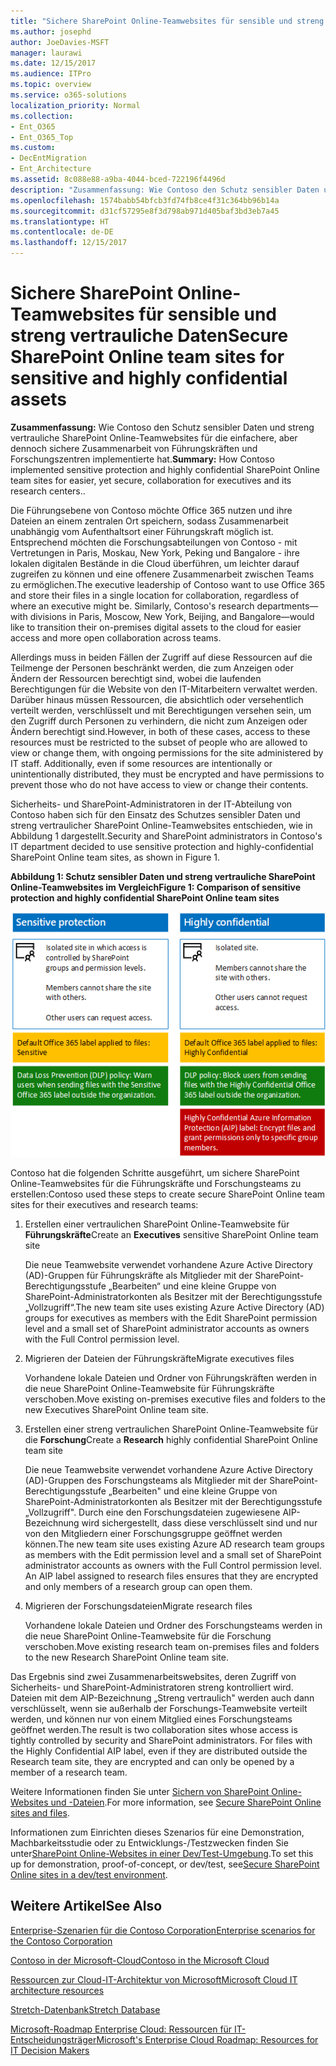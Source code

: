 ```yaml
---
title: "Sichere SharePoint Online-Teamwebsites für sensible und streng vertrauliche Daten"
ms.author: josephd
author: JoeDavies-MSFT
manager: laurawi
ms.date: 12/15/2017
ms.audience: ITPro
ms.topic: overview
ms.service: o365-solutions
localization_priority: Normal
ms.collection:
- Ent_O365
- Ent_O365_Top
ms.custom:
- DecEntMigration
- Ent_Architecture
ms.assetid: 8c088e88-a9ba-4044-bced-722196f4496d
description: "Zusammenfassung: Wie Contoso den Schutz sensibler Daten und streng vertrauliche SharePoint Online-Teamwebsites für die einfachere, aber dennoch sichere Zusammenarbeit von Führungskräften und Forschungszentren implementierte hat."
ms.openlocfilehash: 1574babb54bfcb3fd74fb8ce4f31c364bb96b14a
ms.sourcegitcommit: d31cf57295e8f3d798ab971d405baf3bd3eb7a45
ms.translationtype: HT
ms.contentlocale: de-DE
ms.lasthandoff: 12/15/2017
---
```

# <a name="secure-sharepoint-online-team-sites-for-sensitive-and-highly-confidential-assets"></a><span data-ttu-id="2d05f-103">Sichere SharePoint Online-Teamwebsites für sensible und streng vertrauliche Daten</span><span class="sxs-lookup"><span data-stu-id="2d05f-103">Secure SharePoint Online team sites for sensitive and highly confidential assets</span></span>

 <span data-ttu-id="2d05f-104">**Zusammenfassung:** Wie Contoso den Schutz sensibler Daten und streng vertrauliche SharePoint Online-Teamwebsites für die einfachere, aber dennoch sichere Zusammenarbeit von Führungskräften und Forschungszentren implementierte hat.</span><span class="sxs-lookup"><span data-stu-id="2d05f-104">**Summary:** How Contoso implemented sensitive protection and highly confidential SharePoint Online team sites for easier, yet secure, collaboration for executives and its research centers..</span></span>
  
<span data-ttu-id="2d05f-p101">Die Führungsebene von Contoso möchte Office 365 nutzen und ihre Dateien an einem zentralen Ort speichern, sodass Zusammenarbeit unabhängig vom Aufenthaltsort einer Führungskraft möglich ist. Entsprechend möchten die Forschungsabteilungen von Contoso - mit Vertretungen in Paris, Moskau, New York, Peking und Bangalore - ihre lokalen digitalen Bestände in die Cloud überführen, um leichter darauf zugreifen zu können und eine offenere Zusammenarbeit zwischen Teams zu ermöglichen.</span><span class="sxs-lookup"><span data-stu-id="2d05f-p101">The executive leadership of Contoso want to use Office 365 and store their files in a single location for collaboration, regardless of where an executive might be. Similarly, Contoso's research departments—with divisions in Paris, Moscow, New York, Beijing, and Bangalore—would like to transition their on-premises digital assets to the cloud for easier access and more open collaboration across teams.</span></span>
  
<span data-ttu-id="2d05f-p102">Allerdings muss in beiden Fällen der Zugriff auf diese Ressourcen auf die Teilmenge der Personen beschränkt werden, die zum Anzeigen oder Ändern der Ressourcen berechtigt sind, wobei die laufenden Berechtigungen für die Website von den IT-Mitarbeitern verwaltet werden. Darüber hinaus müssen Ressourcen, die absichtlich oder versehentlich verteilt werden, verschlüsselt und mit Berechtigungen versehen sein, um den Zugriff durch Personen zu verhindern, die nicht zum Anzeigen oder Ändern berechtigt sind.</span><span class="sxs-lookup"><span data-stu-id="2d05f-p102">However, in both of these cases, access to these resources must be restricted to the subset of people who are allowed to view or change them, with ongoing permissions for the site administered by IT staff. Additionally, even if some resources are intentionally or unintentionally distributed, they must be encrypted and have permissions to prevent those who do not have access to view or change their contents.</span></span>
  
<span data-ttu-id="2d05f-109">Sicherheits- und SharePoint-Administratoren in der IT-Abteilung von Contoso haben sich für den Einsatz des Schutzes sensibler Daten und streng vertraulicher SharePoint Online-Teamwebsites entschieden, wie in Abbildung 1 dargestellt.</span><span class="sxs-lookup"><span data-stu-id="2d05f-109">Security and SharePoint administrators in Contoso's IT department decided to use sensitive protection and highly-confidential SharePoint Online team sites, as shown in Figure 1.</span></span>
  
<span data-ttu-id="2d05f-110">**Abbildung 1: Schutz sensibler Daten und streng vertrauliche SharePoint Online-Teamwebsites im Vergleich**</span><span class="sxs-lookup"><span data-stu-id="2d05f-110">**Figure 1: Comparison of sensitive protection and highly confidential SharePoint Online team sites**</span></span>

![Schutz sensibler Daten und streng vertrauliche SharePoint Online-Teamwebsites](images/Contoso_Poster/SP_Solution.png)
  
<span data-ttu-id="2d05f-112">Contoso hat die folgenden Schritte ausgeführt, um sichere SharePoint Online-Teamwebsites für die Führungskräfte und Forschungsteams zu erstellen:</span><span class="sxs-lookup"><span data-stu-id="2d05f-112">Contoso used these steps to create secure SharePoint Online team sites for their executives and research teams:</span></span>
  
1. <span data-ttu-id="2d05f-113">Erstellen einer vertraulichen SharePoint Online-Teamwebsite für **Führungskräfte**</span><span class="sxs-lookup"><span data-stu-id="2d05f-113">Create an **Executives** sensitive SharePoint Online team site</span></span>
    
    <span data-ttu-id="2d05f-114">Die neue Teamwebsite verwendet vorhandene Azure Active Directory (AD)-Gruppen für Führungskräfte als Mitglieder mit der SharePoint-Berechtigungsstufe „Bearbeiten“ und eine kleine Gruppe von SharePoint-Administratorkonten als Besitzer mit der Berechtigungsstufe „Vollzugriff“.</span><span class="sxs-lookup"><span data-stu-id="2d05f-114">The new team site uses existing Azure Active Directory (AD) groups for executives as members with the Edit SharePoint permission level and a small set of SharePoint administrator accounts as owners with the Full Control permission level.</span></span>
    
2. <span data-ttu-id="2d05f-115">Migrieren der Dateien der Führungskräfte</span><span class="sxs-lookup"><span data-stu-id="2d05f-115">Migrate executives files</span></span>
    
    <span data-ttu-id="2d05f-116">Vorhandene lokale Dateien und Ordner von Führungskräften werden in die neue SharePoint Online-Teamwebsite für Führungskräfte verschoben.</span><span class="sxs-lookup"><span data-stu-id="2d05f-116">Move existing on-premises executive files and folders to the new Executives SharePoint Online team site.</span></span>
    
3. <span data-ttu-id="2d05f-117">Erstellen einer streng vertraulichen SharePoint Online-Teamwebsite für die **Forschung**</span><span class="sxs-lookup"><span data-stu-id="2d05f-117">Create a **Research** highly confidential SharePoint Online team site</span></span>
    
    <span data-ttu-id="2d05f-p103">Die neue Teamwebsite verwendet vorhandene Azure Active Directory (AD)-Gruppen des Forschungsteams als Mitglieder mit der SharePoint-Berechtigungsstufe „Bearbeiten" und eine kleine Gruppe von SharePoint-Administratorkonten als Besitzer mit der Berechtigungsstufe „Vollzugriff". Durch eine den Forschungsdateien zugewiesene AIP-Bezeichnung wird sichergestellt, dass diese verschlüsselt sind und nur von den Mitgliedern einer Forschungsgruppe geöffnet werden können.</span><span class="sxs-lookup"><span data-stu-id="2d05f-p103">The new team site uses existing Azure AD research team groups as members with the Edit permission level and a small set of SharePoint administrator accounts as owners with the Full Control permission level. An AIP label assigned to research files ensures that they are encrypted and only members of a research group can open them.</span></span>
    
4. <span data-ttu-id="2d05f-120">Migrieren der Forschungsdateien</span><span class="sxs-lookup"><span data-stu-id="2d05f-120">Migrate research files</span></span>
    
    <span data-ttu-id="2d05f-121">Vorhandene lokale Dateien und Ordner des Forschungsteams werden in die neue SharePoint Online-Teamwebsite für die Forschung verschoben.</span><span class="sxs-lookup"><span data-stu-id="2d05f-121">Move existing research team on-premises files and folders to the new Research SharePoint Online team site.</span></span>
    
<span data-ttu-id="2d05f-p104">Das Ergebnis sind zwei Zusammenarbeitswebsites, deren Zugriff von Sicherheits- und SharePoint-Administratoren streng kontrolliert wird. Dateien mit dem AIP-Bezeichnung „Streng vertraulich" werden auch dann verschlüsselt, wenn sie außerhalb der Forschungs-Teamwebsite verteilt werden, und können nur von einem Mitglied eines Forschungsteams geöffnet werden.</span><span class="sxs-lookup"><span data-stu-id="2d05f-p104">The result is two collaboration sites whose access is tightly controlled by security and SharePoint administrators. For files with the Highly Confidential AIP label, even if they are distributed outside the Research team site, they are encrypted and can only be opened by a member of a research team.</span></span>
  
<span data-ttu-id="2d05f-124">Weitere Informationen finden Sie unter [Sichern von SharePoint Online-Websites und -Dateien]((https://docs.microsoft.com/microsoft-365-enterprise/secure-sharepoint-online-sites-and-files)).</span><span class="sxs-lookup"><span data-stu-id="2d05f-124">For more information, see [Secure SharePoint Online sites and files]((https://docs.microsoft.com/microsoft-365-enterprise/secure-sharepoint-online-sites-and-files)).</span></span>
  
 <span data-ttu-id="2d05f-125">Informationen zum Einrichten dieses Szenarios für eine Demonstration, Machbarkeitsstudie oder zu Entwicklungs-/Testzwecken finden Sie unter[SharePoint Online-Websites in einer Dev/Test-Umgebung]((https://docs.microsoft.com/microsoft-365-enterprise/secure-sharepoint-online-sites-dev-test)).</span><span class="sxs-lookup"><span data-stu-id="2d05f-125">To set this up for demonstration, proof-of-concept, or dev/test, see[Secure SharePoint Online sites in a dev/test environment]((https://docs.microsoft.com/microsoft-365-enterprise/secure-sharepoint-online-sites-dev-test)).</span></span>
  
## <a name="see-also"></a><span data-ttu-id="2d05f-126">Weitere Artikel</span><span class="sxs-lookup"><span data-stu-id="2d05f-126">See Also</span></span>

[<span data-ttu-id="2d05f-127">Enterprise-Szenarien für die Contoso Corporation</span><span class="sxs-lookup"><span data-stu-id="2d05f-127">Enterprise scenarios for the Contoso Corporation</span></span>](enterprise-scenarios-for-the-contoso-corporation.md)
  
[<span data-ttu-id="2d05f-128">Contoso in der Microsoft-Cloud</span><span class="sxs-lookup"><span data-stu-id="2d05f-128">Contoso in the Microsoft Cloud</span></span>](contoso-in-the-microsoft-cloud.md)
  
[<span data-ttu-id="2d05f-129">Ressourcen zur Cloud-IT-Architektur von Microsoft</span><span class="sxs-lookup"><span data-stu-id="2d05f-129">Microsoft Cloud IT architecture resources</span></span>](microsoft-cloud-it-architecture-resources.md)

<span data-ttu-id="2d05f-130">[Stretch-Datenbank]((https://msdn.microsoft.com/library/dn935011.aspx))</span><span class="sxs-lookup"><span data-stu-id="2d05f-130">[Stretch Database]((https://msdn.microsoft.com/library/dn935011.aspx))</span></span>
  
<span data-ttu-id="2d05f-131">[Microsoft-Roadmap Enterprise Cloud: Ressourcen für IT-Entscheidungsträger]((https://sway.com/FJ2xsyWtkJc2taRD))</span><span class="sxs-lookup"><span data-stu-id="2d05f-131">[Microsoft's Enterprise Cloud Roadmap: Resources for IT Decision Makers]((https://sway.com/FJ2xsyWtkJc2taRD))</span></span>




